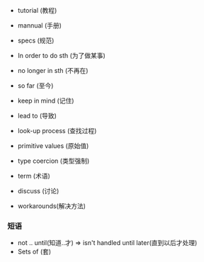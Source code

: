 - tutorial (教程)
- mannual (手册)
- specs (规范)

- In order to do sth (为了做某事)
- no longer in sth (不再在)
- so far (至今)
- keep in mind (记住)
- lead to (导致)
- look-up process (查找过程)


- primitive values (原始值)
- type coercion (类型强制)

- term (术语)
- discuss (讨论)
- workarounds(解决方法)


### 短语
- not .. until(知道..才) => isn't handled until later(直到以后才处理)
- Sets of (套)
